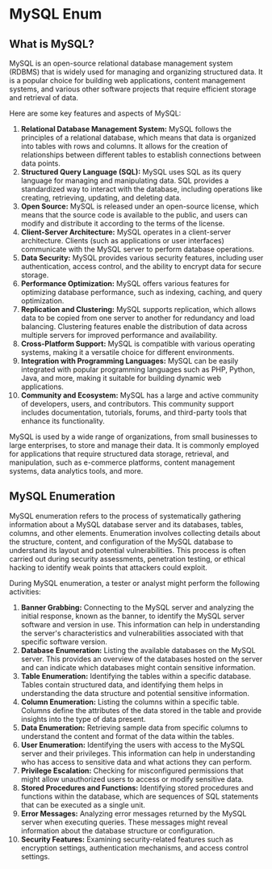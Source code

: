 # MySQL Enum

## What is MySQL?

MySQL is an open-source relational database management system (RDBMS) that is widely used for managing and organizing structured data. It is a popular choice for building web applications, content management systems, and various other software projects that require efficient storage and retrieval of data.

Here are some key features and aspects of MySQL:

1. **Relational Database Management System:** MySQL follows the principles of a relational database, which means that data is organized into tables with rows and columns. It allows for the creation of relationships between different tables to establish connections between data points.
2. **Structured Query Language (SQL):** MySQL uses SQL as its query language for managing and manipulating data. SQL provides a standardized way to interact with the database, including operations like creating, retrieving, updating, and deleting data.
3. **Open Source:** MySQL is released under an open-source license, which means that the source code is available to the public, and users can modify and distribute it according to the terms of the license.
4. **Client-Server Architecture:** MySQL operates in a client-server architecture. Clients (such as applications or user interfaces) communicate with the MySQL server to perform database operations.
5. **Data Security:** MySQL provides various security features, including user authentication, access control, and the ability to encrypt data for secure storage.
6. **Performance Optimization:** MySQL offers various features for optimizing database performance, such as indexing, caching, and query optimization.
7. **Replication and Clustering:** MySQL supports replication, which allows data to be copied from one server to another for redundancy and load balancing. Clustering features enable the distribution of data across multiple servers for improved performance and availability.
8. **Cross-Platform Support:** MySQL is compatible with various operating systems, making it a versatile choice for different environments.
9. **Integration with Programming Languages:** MySQL can be easily integrated with popular programming languages such as PHP, Python, Java, and more, making it suitable for building dynamic web applications.
10. **Community and Ecosystem:** MySQL has a large and active community of developers, users, and contributors. This community support includes documentation, tutorials, forums, and third-party tools that enhance its functionality.

MySQL is used by a wide range of organizations, from small businesses to large enterprises, to store and manage their data. It is commonly employed for applications that require structured data storage, retrieval, and manipulation, such as e-commerce platforms, content management systems, data analytics tools, and more.

## MySQL Enumeration

MySQL enumeration refers to the process of systematically gathering information about a MySQL database server and its databases, tables, columns, and other elements. Enumeration involves collecting details about the structure, content, and configuration of the MySQL database to understand its layout and potential vulnerabilities. This process is often carried out during security assessments, penetration testing, or ethical hacking to identify weak points that attackers could exploit.

During MySQL enumeration, a tester or analyst might perform the following activities:

1. **Banner Grabbing:** Connecting to the MySQL server and analyzing the initial response, known as the banner, to identify the MySQL server software and version in use. This information can help in understanding the server's characteristics and vulnerabilities associated with that specific software version.
2. **Database Enumeration:** Listing the available databases on the MySQL server. This provides an overview of the databases hosted on the server and can indicate which databases might contain sensitive information.
3. **Table Enumeration:** Identifying the tables within a specific database. Tables contain structured data, and identifying them helps in understanding the data structure and potential sensitive information.
4. **Column Enumeration:** Listing the columns within a specific table. Columns define the attributes of the data stored in the table and provide insights into the type of data present.
5. **Data Enumeration:** Retrieving sample data from specific columns to understand the content and format of the data within the tables.
6. **User Enumeration:** Identifying the users with access to the MySQL server and their privileges. This information can help in understanding who has access to sensitive data and what actions they can perform.
7. **Privilege Escalation:** Checking for misconfigured permissions that might allow unauthorized users to access or modify sensitive data.
8. **Stored Procedures and Functions:** Identifying stored procedures and functions within the database, which are sequences of SQL statements that can be executed as a single unit.
9. **Error Messages:** Analyzing error messages returned by the MySQL server when executing queries. These messages might reveal information about the database structure or configuration.
10. **Security Features:** Examining security-related features such as encryption settings, authentication mechanisms, and access control settings.

